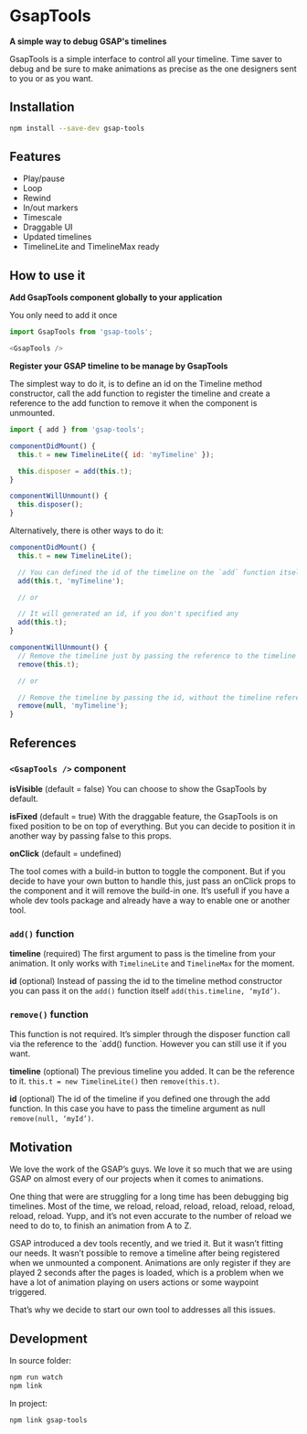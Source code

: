 # GsapTools

**A simple way to debug GSAP's timelines**

GsapTools is a simple interface to control all your timeline. Time saver to debug
and be sure to make animations as precise as the one designers sent to you or as you want.

## Installation
```bash
npm install --save-dev gsap-tools
```

## Features

- Play/pause
- Loop
- Rewind
- In/out markers
- Timescale
- Draggable UI
- Updated timelines
- TimelineLite and TimelineMax ready

## How to use it

**Add GsapTools component globally to your application**

You only need to add it once

```js
import GsapTools from 'gsap-tools';

<GsapTools />
```

**Register your GSAP timeline to be manage by GsapTools**

The simplest way to do it, is to define an id on the Timeline method constructor,
call the add function to register the timeline and create a reference to the add
function to remove it when the component is unmounted.

```js
import { add } from 'gsap-tools';

componentDidMount() {
  this.t = new TimelineLite({ id: 'myTimeline' });

  this.disposer = add(this.t);
}

componentWillUnmount() {
  this.disposer();
}
```

Alternatively, there is other ways to do it:

```js
componentDidMount() {
  this.t = new TimelineLite();

  // You can defined the id of the timeline on the `add` function itself
  add(this.t, 'myTimeline');

  // or

  // It will generated an id, if you don't specified any
  add(this.t);
}

componentWillUnmount() {
  // Remove the timeline just by passing the reference to the timeline
  remove(this.t);

  // or

  // Remove the timeline by passing the id, without the timeline reference
  remove(null, 'myTimeline');
}
```

## References

### `<GsapTools />` component

**isVisible** (default = false)
You can choose to show the GsapTools by default.

**isFixed** (default = true)
With the draggable feature, the GsapTools is on fixed position to be on top of everything.
But you can decide to position it in another way by passing false to this props.

**onClick** (default = undefined)

The tool comes with a build-in button to toggle the component. But if you decide to have
your own button to handle this, just pass an onClick props to the component and it will
remove the build-in one. It’s usefull if you have a whole dev tools package and
already have a way to enable one or another tool.

### `add()` function

**timeline** (required)
The first argument to pass is the timeline from your animation. It only works with
`TimelineLite` and `TimelineMax` for the moment.

**id** (optional)
Instead of passing the id to the timeline method constructor you can pass it on
the `add()` function itself `add(this.timeline, ‘myId’)`.

### `remove()` function

This function is not required. It’s simpler through the disposer function call
via the reference to the `add()
 function. However you can still use it if you want.

**timeline** (optional)
The previous timeline you added. It can be the reference to it.
`this.t = new TimelineLite()` then `remove(this.t)`.

**id** (optional)
The id of the timeline if you defined one through the add function. In this case
you have to pass the timeline argument as null `remove(null, ‘myId’)`.

## Motivation

We love the work of the GSAP’s guys. We love it so much that we are using GSAP
on almost every of our projects when it comes to animations.

One thing that were are struggling for a long time has been debugging big timelines.
Most of the time, we reload, reload, reload, reload, reload, reload, reload, reload.
Yupp, and it’s not even accurate to the number of reload we need to do to, to
finish an animation from A to Z.

GSAP introduced a dev tools recently, and we tried it. But it wasn’t fitting our needs.
It wasn’t possible to remove a timeline after being registered when we unmounted a
component. Animations are only register if they are played 2 seconds after the
pages is loaded, which is a problem when we have a lot of animation playing on
users actions or some waypoint triggered.

That’s why we decide to start our own tool to addresses all this issues.

## Development

In source folder:

```bash
npm run watch
npm link
```

In project:

```bash
npm link gsap-tools
```
